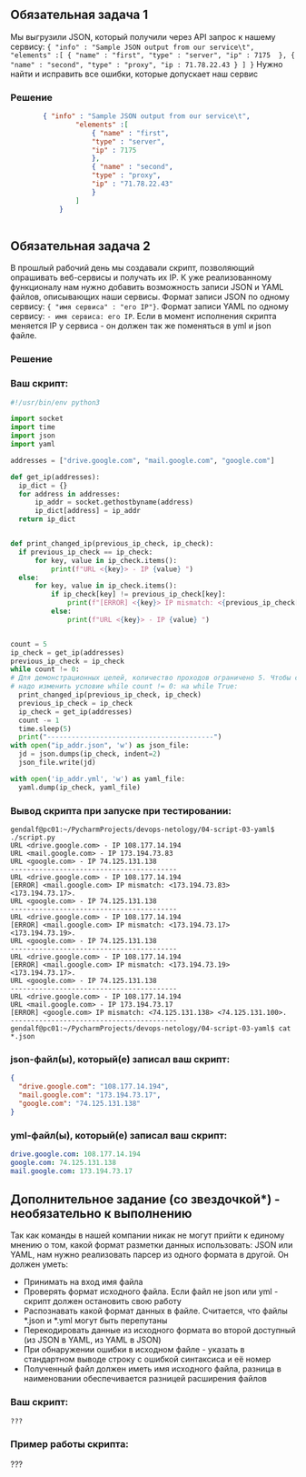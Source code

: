 
## Обязательная задача 1
Мы выгрузили JSON, который получили через API запрос к нашему сервису:
	```
    { "info" : "Sample JSON output from our service\t",
        "elements" :[
            { "name" : "first",
            "type" : "server",
            "ip" : 7175 
            },
            { "name" : "second",
            "type" : "proxy",
            "ip : 71.78.22.43
            }
        ]
    }
	```
  Нужно найти и исправить все ошибки, которые допускает наш сервис
  
  ### Решение
  ```json
          { "info" : "Sample JSON output from our service\t",
                  "elements" :[
                      { "name" : "first",
                      "type" : "server",
                      "ip" : 7175 
                      },
                      { "name" : "second",
                      "type" : "proxy",
                      "ip" : "71.78.22.43"
                      }
                  ]
              }   
               
  ```
## Обязательная задача 2
В прошлый рабочий день мы создавали скрипт, позволяющий опрашивать веб-сервисы и получать их IP. К уже реализованному функционалу нам нужно добавить возможность записи JSON и YAML файлов, описывающих наши сервисы. Формат записи JSON по одному сервису: `{ "имя сервиса" : "его IP"}`. Формат записи YAML по одному сервису: `- имя сервиса: его IP`. Если в момент исполнения скрипта меняется IP у сервиса - он должен так же поменяться в yml и json файле.
  ### Решение
  
  ### Ваш скрипт:
  ```python
#!/usr/bin/env python3

import socket
import time
import json
import yaml

addresses = ["drive.google.com", "mail.google.com", "google.com"]

def get_ip(addresses):
    ip_dict = {}
    for address in addresses:
        ip_addr = socket.gethostbyname(address)
        ip_dict[address] = ip_addr
    return ip_dict


def print_changed_ip(previous_ip_check, ip_check):
    if previous_ip_check == ip_check:
        for key, value in ip_check.items():
            print(f"URL <{key}> - IP {value} ")
    else:
        for key, value in ip_check.items():
            if ip_check[key] != previous_ip_check[key]:
                print(f"[ERROR] <{key}> IP mismatch: <{previous_ip_check[key]}> <{value}>. ")
            else:
                print(f"URL <{key}> - IP {value} ")


count = 5
ip_check = get_ip(addresses)
previous_ip_check = ip_check
while count != 0:
# Для демонстрационных целей, количество проходов ограничено 5. Чтобы сделать выполнение адресов непрерывным
# надо изменить условие while count != 0: на while True:
    print_changed_ip(previous_ip_check, ip_check)
    previous_ip_check = ip_check
    ip_check = get_ip(addresses)
    count -= 1
    time.sleep(5)
    print("-----------------------------------------")
with open("ip_addr.json", 'w') as json_file:
    jd = json.dumps(ip_check, indent=2)
    json_file.write(jd)

with open('ip_addr.yml', 'w') as yaml_file:
    yaml.dump(ip_check, yaml_file)

  ```

  ### Вывод скрипта при запуске при тестировании:
  ```
gendalf@pc01:~/PycharmProjects/devops-netology/04-script-03-yaml$ ./script.py 
URL <drive.google.com> - IP 108.177.14.194 
URL <mail.google.com> - IP 173.194.73.83 
URL <google.com> - IP 74.125.131.138 
-----------------------------------------
URL <drive.google.com> - IP 108.177.14.194 
[ERROR] <mail.google.com> IP mismatch: <173.194.73.83> <173.194.73.17>. 
URL <google.com> - IP 74.125.131.138 
-----------------------------------------
URL <drive.google.com> - IP 108.177.14.194 
[ERROR] <mail.google.com> IP mismatch: <173.194.73.17> <173.194.73.19>. 
URL <google.com> - IP 74.125.131.138 
-----------------------------------------
URL <drive.google.com> - IP 108.177.14.194 
[ERROR] <mail.google.com> IP mismatch: <173.194.73.19> <173.194.73.17>. 
URL <google.com> - IP 74.125.131.138 
-----------------------------------------
URL <drive.google.com> - IP 108.177.14.194 
URL <mail.google.com> - IP 173.194.73.17 
[ERROR] <google.com> IP mismatch: <74.125.131.138> <74.125.131.100>. 
-----------------------------------------
gendalf@pc01:~/PycharmProjects/devops-netology/04-script-03-yaml$ cat *.json

  ```
### json-файл(ы), который(е) записал ваш скрипт:
```json
{
  "drive.google.com": "108.177.14.194",
  "mail.google.com": "173.194.73.17",
  "google.com": "74.125.131.138"
}

```

### yml-файл(ы), который(е) записал ваш скрипт:
```yaml
drive.google.com: 108.177.14.194
google.com: 74.125.131.138
mail.google.com: 173.194.73.17

```  
  
## Дополнительное задание (со звездочкой*) - необязательно к выполнению

Так как команды в нашей компании никак не могут прийти к единому мнению о том, какой формат разметки данных использовать: JSON или YAML, нам нужно реализовать парсер из одного формата в другой. Он должен уметь:
   * Принимать на вход имя файла
   * Проверять формат исходного файла. Если файл не json или yml - скрипт должен остановить свою работу
   * Распознавать какой формат данных в файле. Считается, что файлы *.json и *.yml могут быть перепутаны
   * Перекодировать данные из исходного формата во второй доступный (из JSON в YAML, из YAML в JSON)
   * При обнаружении ошибки в исходном файле - указать в стандартном выводе строку с ошибкой синтаксиса и её номер
   * Полученный файл должен иметь имя исходного файла, разница в наименовании обеспечивается разницей расширения файлов

### Ваш скрипт:
```python
???
```

### Пример работы скрипта:
???
